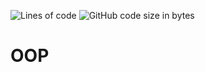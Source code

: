 ![Lines of code](https://img.shields.io/tokei/lines/github/xk2800/C-plus-plus)
![GitHub code size in bytes](https://img.shields.io/github/languages/code-size/xk2800/C-plus-plus)


# OOP
